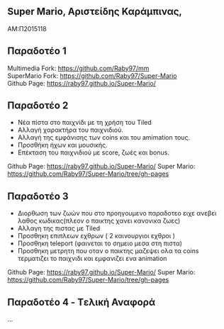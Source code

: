 ## Super Mario, Αριστείδης Καράμπινας,
ΑΜ:Π2015118

## Παραδοτέο 1<br>
Multimedia Fork: https://github.com/Raby97/mm<br>
SuperMario Fork: https://github.com/Raby97/Super-Mario<br>
Github Page: https://raby97.github.io/Super-Mario/<br>


## Παραδοτέο 2

* Νέα πίστα στο παιχνίδι με τη χρήση του Tiled
* Αλλαγή χαρακτήρα  του παιχνιδιού.
* Αλλαγή της εμφάνισης των coins και του amimation τους.
* Προσθήκη ήχων και μουσικής.
* Επέκταση του παιχνιδιού με score, ζωές και bonus.

 Github Page: https://raby97.github.io/Super-Mario/
 Super Mario: https://github.com/Raby97/Super-Mario/tree/gh-pages
## Παραδοτέο 3

* Διορθωση των ζωών που στο προηγουμενο παραδοτεο ειχε ανεβει λαθος κωδικας(πλεον ο παικτης χανει κανονικα ζωες)
* Αλλαγη της πιστας με Tiled
* Προσθηκη επιπλεων εχθρων ( 2 καινουργιοι εχθροι )
* Προσθηκη teleport (φαινεται το σημειο μεσα στη πιστα)
* Προσθηκη μετρητη που οταν ο παικτης μαζεψει ολα τα coins τερματιζει το παιχνιδι και εμφανιζει ενα animation

 Github Page: https://raby97.github.io/Super-Mario/
 Super Mario: https://github.com/Raby97/Super-Mario/tree/gh-pages

## Παραδοτέο 4 - Tελική Αναφορά

...

